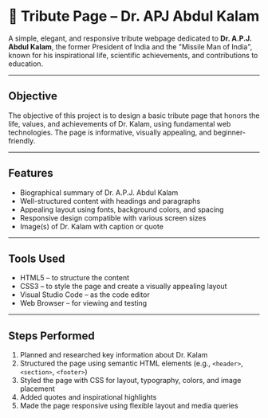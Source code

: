 # 🙏 Tribute Page – Dr. APJ Abdul Kalam

A simple, elegant, and responsive tribute webpage dedicated to **Dr. A.P.J. Abdul Kalam**, the former President of India and the "Missile Man of India", known for his inspirational life, scientific achievements, and contributions to education.

---

## Objective

The objective of this project is to design a basic tribute page that honors the life, values, and achievements of Dr. Kalam, using fundamental web technologies. The page is informative, visually appealing, and beginner-friendly.

---

## Features

- Biographical summary of Dr. A.P.J. Abdul Kalam  
- Well-structured content with headings and paragraphs  
- Appealing layout using fonts, background colors, and spacing  
- Responsive design compatible with various screen sizes  
- Image(s) of Dr. Kalam with caption or quote  

---

## Tools Used

- HTML5 – to structure the content  
- CSS3 – to style the page and create a visually appealing layout  
- Visual Studio Code – as the code editor  
- Web Browser – for viewing and testing  

---

## Steps Performed

1. Planned and researched key information about Dr. Kalam  
2. Structured the page using semantic HTML elements (e.g., `<header>`, `<section>`, `<footer>`)  
3. Styled the page with CSS for layout, typography, colors, and image placement  
4. Added quotes and inspirational highlights  
5. Made the page responsive using flexible layout and media queries  
